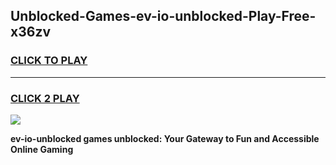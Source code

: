 
## Unblocked-Games-ev-io-unblocked-Play-Free-x36zv
<h3>
<a href="https://premium76.site?title=ev-io-unblocked&ref=10A">CLICK TO PLAY</a></h3>
<hr>

<h3>
<a href="https://premium76.site?title=ev-io-unblocked&ref=10A">CLICK 2 PLAY</a>
  
</h3>

<a href="https://premium76.site?title=ev-io-unblocked&ref=10A"><img src="https://clearcache.store/games.png"></a>


**ev-io-unblocked games unblocked: Your Gateway to Fun and Accessible Online Gaming**
